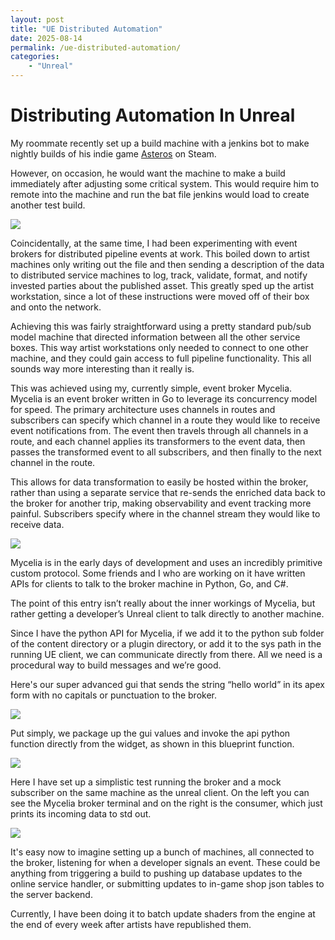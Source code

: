 ```yaml
---
layout: post
title: "UE Distributed Automation"
date: 2025-08-14
permalink: /ue-distributed-automation/
categories:
    - "Unreal"
---
```


# Distributing Automation In Unreal

My roommate recently set up a build machine with a jenkins bot to make nightly builds of his indie game [Asteros](https://store.steampowered.com/app/2991430/Asteros/) on Steam.

However, on occasion, he would want the machine to make a build immediately after adjusting some critical system.
This would require him to remote into the machine and run the bat file jenkins would load to create another test build.

<img src="https://i.imgur.com/0XrBjj8.jpg">

Coincidentally, at the same time, I had been experimenting with event brokers for distributed pipeline events at work.
This boiled down to artist machines only writing out the file and then sending a description of the data to distributed service machines to log, track,
validate, format, and notify invested parties about the published asset. This greatly sped up the artist workstation, since a lot of these instructions
were moved off of their box and onto the network.

Achieving this was fairly straightforward using a pretty standard pub/sub model machine that directed information between all the other service boxes.
This way artist workstations only needed to connect to one other machine, and they could gain access to full pipeline functionality.
This all sounds way more interesting than it really is.

This was achieved using my, currently simple, event broker Mycelia.
Mycelia is an event broker written in Go to leverage its concurrency model for speed.
The primary architecture uses channels in routes and subscribers can specify which channel in a route they would like to receive event notifications from.
The event then travels through all channels in a route, and each channel applies its transformers to the event data, then passes the transformed event to
all subscribers, and then finally to the next channel in the route.

This allows for data transformation to easily be hosted within the broker, rather than using a separate service that re-sends the enriched data back to
the broker for another trip, making observability and event tracking more painful. Subscribers specify where in the channel stream they would like to receive data.

<img src="https://i.imgur.com/q3cwIBJ.png">

Mycelia is in the early days of development and uses an incredibly primitive custom protocol.
Some friends and I who are working on it have written APIs for clients to talk to the broker machine in Python, Go, and C#.

The point of this entry isn’t really about the inner workings of Mycelia, but rather getting a developer’s Unreal client to talk directly to another machine.

Since I have the python API for Mycelia, if we add it to the python sub folder of the content directory or a plugin directory, or add it to the sys path
in the running UE client, we can communicate directly from there. All we need is a procedural way to build messages and we’re good.

Here's our super advanced gui that sends the string “hello world” in its apex form with no capitals or punctuation to the broker.

<img src="https://i.imgur.com/wylWdOc.png">

Put simply, we package up the gui values and invoke the api python function directly from the widget, as shown in this blueprint function.

<img src="https://i.imgur.com/5dVkxii.png">

Here I have set up a simplistic test running the broker and a mock subscriber on the same machine as the unreal client.
On the left you can see the Mycelia broker terminal and on the right is the consumer, which just prints its incoming data to std out.

<img src="https://i.imgur.com/lWVwuZl.png">

It's easy now to imagine setting up a bunch of machines, all connected to the broker, listening for when a developer signals an event.
These could be anything from triggering a build to pushing up database updates to the online service handler, or submitting updates to in-game shop json tables to the server backend.

Currently, I have been doing it to batch update shaders from the engine at the end of every week after artists have republished them.
